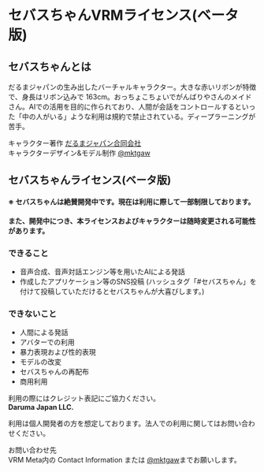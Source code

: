 # セバスちゃんVRMライセンス(ベータ版)

## セバスちゃんとは
だるまジャパンの生み出したバーチャルキャラクター。大きな赤いリボンが特徴で、身長はリボン込みで 163cm。おっちょこちょいでがんばりやさんのメイドさん。AIでの活用を目的に作られており、人間が会話をコントロールするといった「中の人がいる」ような利用は規約で禁止されている。ディープラーニングが苦手。

キャラクター著作 [だるまジャパン合同会社](http://drmjpn.jp)  
キャラクターデザイン&モデル制作 [@mktgaw](https://twitter.com/@mktgaw)

## セバスちゃんライセンス(ベータ版)
#### ※ セバスちゃんは絶賛開発中です。現在は利用に際して一部制限しております。    
**また、開発中につき、本ライセンスおよびキャラクターは随時変更される可能性があります。**

### できること
- 音声合成、音声対話エンジン等を用いたAIによる発話
- 作成したアプリケーション等のSNS投稿 (ハッシュタグ「#セバスちゃん」を付けて投稿していただけるとセバスちゃんが大喜びします。)

### できないこと
- 人間による発話
- アバターでの利用
- 暴力表現および性的表現
- モデルの改変
- セバスちゃんの再配布
- 商用利用

利用の際にはクレジット表記にご協力ください。  
**Daruma Japan LLC.**  

利用は個人開発者の方を想定しております。法人での利用に関してはお問い合わせください。

お問い合わせ先  
VRM Meta内の Contact Information または [@mktgaw](https://twitter.com/@mktgaw)までお願いします。
